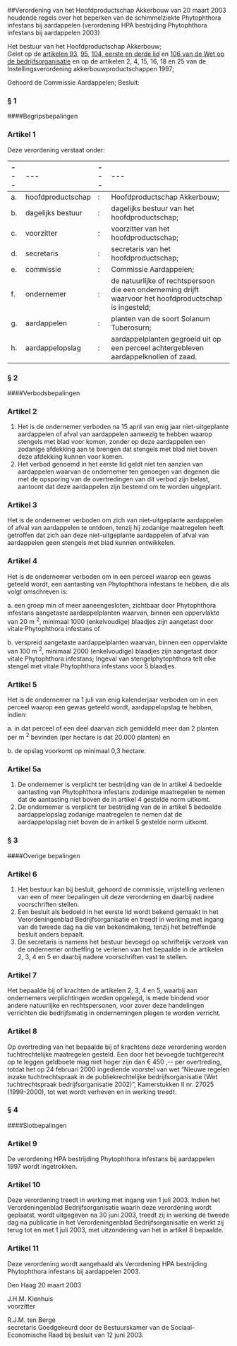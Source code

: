 <meta http-equiv='Content-Type' content='text/html; charset=utf-8' />

##Verordening van het Hoofdproductschap Akkerbouw van 20 maart 2003 houdende regels over het beperken van de schimmelziekte Phytophthora infestans bij aardappelen (verordening HPA bestrijding Phytophthora infestans bij aardappelen 2003)

Het bestuur van het Hoofdproductschap Akkerbouw;  
Gelet op de [artikelen 93](../../../../../../../../../../wet/wet/op/de/bedrijfsorganisatie/BWBR0002058/README.md), [95](../../../../../../../../../../wet/wet/op/de/bedrijfsorganisatie/BWBR0002058/README.md), [104, eerste en derde lid](../../../../../../../../../../wet/wet/op/de/bedrijfsorganisatie/BWBR0002058/README.md) en [106 van de Wet op de bedrijfsorganisatie](../../../../../../../../../../wet/wet/op/de/bedrijfsorganisatie/BWBR0002058/README.md) en op de artikelen 2, 4, 15, 16, 18 en 25 van de Instellingsverordening akkerbouwproductschappen 1997;

Gehoord de Commissie Aardappelen;
Besluit:     
### §  1  

####Begripsbepalingen

### Artikel  1  

Deze verordening verstaat onder:  

| --- | --- | --- | --- |
|:---|:---|:---|:---|
| a.  | hoofdproductschap  | :  | Hoofdproductschap Akkerbouw;  |
| b.  | dagelijks bestuur  | :  | dagelijks bestuur van het hoofdproductschap;  |
| c.  | voorzitter  | :  | voorzitter van het hoofdproductschap;  |
| d.  | secretaris  | :  | secretaris van het hoofdproductschap;  |
| e.  | commissie  | :  | Commissie Aardappelen;  |
| f.  | ondernemer  | :  | de natuurlijke of rechtspersoon die een onderneming drijft waarvoor het hoofdproductschap is ingesteld;  |
| g.  | aardappelen  | :  | planten van de soort Solanum Tuberosurn;  |
| h.  | aardappelopslag  | :  | aardappelplanten gegroeid uit op een perceel achtergebleven aardappelknollen of zaad.  |

### §  2  

####Verbodsbepalingen

### Artikel  2  

1.  Het is de ondernemer verboden na 15 april van enig jaar niet-uitgeplante aardappelen of afval van aardappelen aanwezig te hebben waarop stengels met blad voor komen, zonder op deze aardappelen een zodanige afdekking aan te brengen dat stengels met blad niet boven deze afdekking kunnen voor komen.   
2.  Het verbod genoemd in het eerste lid geldt niet ten aanzien van aardappelen waarvan de ondernemer ten genoegen van degenen die met de opsporing van de overtredingen van dit verbod zijn belast, aantoont dat deze aardappelen zijn bestemd om te worden uitgeplant.   

### Artikel  3  

Het is de ondernemer verboden om zich van niet-uitgeplante aardappelen of afval van aardappelen te ontdoen, tenzij hij zodanige maatregelen heeft getroffen dat zich aan deze niet-uitgeplante aardappelen of afval van aardappelen geen stengels met blad kunnen ontwikkelen.  

### Artikel  4  

Het is de ondernemer verboden om in een perceel waarop een gewas geteeld wordt, een aantasting van Phytophthora infestans te hebben, die als volgt omschreven is: 

a. een groep min of meer aaneengesloten, zichtbaar door Phytophthora infestans aangetaste aardappelplanten waarvan, binnen een oppervlakte van 20 m <sup>2</sup>, minimaal 1000 (enkelvoudige) blaadjes zijn aangetast door vitale Phytophthora infestans of  

b. verspreid aangetaste aardappelplanten waarvan, binnen een oppervlakte van 100 m <sup>2</sup>, minimaal 2000 (enkelvoudige) blaadjes zijn aangetast door vitale Phytophthora infestans;   Ingeval van stengelphytophthora telt elke stengel met vitale Phytophthora infestans voor 5 blaadjes.  

### Artikel  5  

Het is de ondernemer na 1 juli van enig kalenderjaar verboden om in een perceel waarop een gewas geteeld wordt, aardappelopslag te hebben, indien: 

a. in dat perceel of een deel daarvan zich gemiddeld meer dan 2 planten per m <sup>2</sup> bevinden (per hectare is dat 20.000 planten) en  

b. de opslag voorkomt op minimaal 0,3 hectare.    

### Artikel  5a  

1.  De ondernemer is verplicht ter bestrijding van de in artikel 4 bedoelde aantasting van Phytophthora infestans zodanige maatregelen te nemen dat de aantasting niet boven de in artikel 4 gestelde norm uitkomt.   
2.  De ondernemer is verplicht ter bestrijding van de in artikel 5 bedoelde aardappelopslag zodanige maatregelen te nemen dat de aardappelopslag niet boven de in artikel 5 gestelde norm uitkomt.   

### §  3  

####Overige bepalingen

### Artikel  6  

1.  Het bestuur kan bij besluit, gehoord de commissie, vrijstelling verlenen van een of meer bepalingen uit deze verordening en daarbij nadere voorschriften stellen.   
2.  Een besluit als bedoeld in het eerste lid wordt bekend gemaakt in het Verordeningenblad Bedrijfsorganisatie en treedt in werking met ingang van de tweede dag na die van bekendmaking, tenzij het betreffende besluit anders bepaalt.   
3.  De secretaris is namens het bestuur bevoegd op schriftelijk verzoek van de ondernemer ontheffing te verlenen van het bepaalde in de artikelen 2, 3, 4 en 5 en daarbij nadere voorschriften vast te stellen.   

### Artikel  7  

Het bepaalde bij of krachten de artikelen 2, 3, 4 en 5, waarbij aan ondernemers verplichtingen worden opgelegd, is mede bindend voor andere natuurlijke en rechtspersonen, voor zover deze handelingen verrichten die bedrijfsmatig in ondernemingen plegen te worden verricht.  

### Artikel  8  

Op overtreding van het bepaalde bij of krachtens deze verordening worden tuchtrechtelijke maatregelen gesteld. Een door het bevoegde tuchtgerecht op te leggen geldboete mag niet hoger zijn dan € 450 ,-- per overtreding, totdat het op 24 februari 2000 ingediende voorstel van wet “Nieuwe regelen inzake tuchtrechtspraak in de publiekrechtelijke bedrijfsorganisatie (Wet tuchtrechtspraak bedrijfsorganisatie 2002)”, Kamerstukken II nr. 27025 (1999-2000), tot wet wordt verheven en in werking treedt.  

### §  4  

####Slotbepalingen

### Artikel  9  

De verordening HPA bestrijding Phytophthora infestans bij aardappelen 1997 wordt ingetrokken.  

### Artikel  10  

Deze verordening treedt in werking met ingang van 1 juli 2003. Indien het Verordeningenblad Bedrijfsorganisatie waarin deze verordening wordt geplaatst, wordt uitgegeven na 30 juni 2003, treedt zij in werking de tweede dag na publicatie in het Verordeningenblad Bedrijfsorganisatie en werkt zij terug tot en met 1 juli 2003, met uitzondering van het in artikel 8 bepaalde.  

### Artikel  11  

Deze verordening wordt aangehaald als Verordening HPA bestrijding Phytophthora infestans bij aardappelen 2003.  

Den Haag 
20 maart 2003    

J.H.M. Kienhuis  
voorzitter  

R.J.M. ten Berge  
secretaris    Goedgekeurd door de Bestuurskamer van de Sociaal-Economische Raad bij besluit van 12 juni 2003.    
